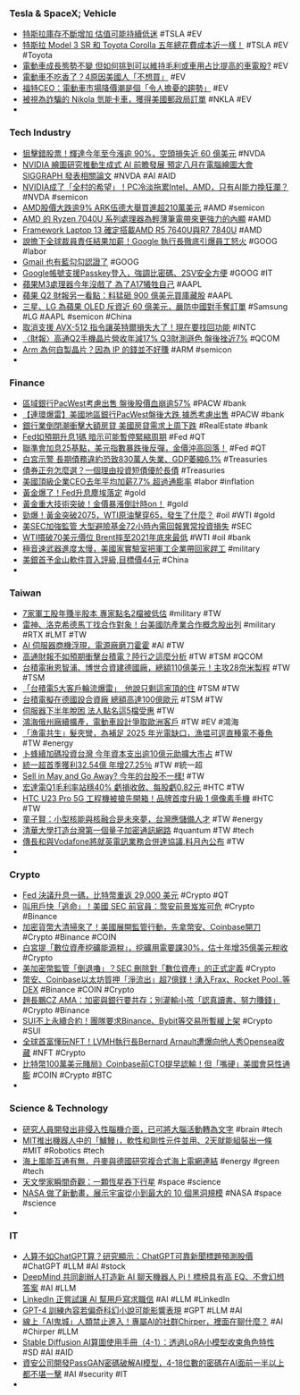 ### Tesla & SpaceX; Vehicle
- [特斯拉庫存不斷增加 估值可能持續低迷](https://news.cnyes.com/news/id/5163585) #TSLA #EV
- [特斯拉 Model 3 SR 和 Toyota Corolla 五年總花費成本近一樣！](https://wuangus.cc/tesla-model3-vs-toyota-corolla-total-cost-of-ownership/) #TSLA #EV #Toyota
- [電動車成長態勢不變 但如何挑到可以維持毛利或車用占比提高的車電股?](https://m.cnyes.com/news/id/5163000) #EV
- [電動車不吃香了？4原因美國人「不想買」](https://ctee.com.tw/news/global/855957.html) #EV
- [福特CEO：電動車市場降價潮是個「令人擔憂的趨勢」](https://news.cnyes.com/news/id/5164283) #EV
- [被視為詐騙的 Nikola 氫能卡車，獲得美國郵政局訂單](https://technews.tw/2023/05/04/nikola-fuelcell-truck-uspostal-order/) #NKLA #EV
-
### Tech Industry
- [狙擊錯股票！輝達今年至今漲逾 90%，空頭損失近 60 億美元](https://technews.tw/2023/05/04/nvidia-short-sellers-lose-5-billion-in-2023/) #NVDA
- [NVIDIA 繪圖研究推動生成式 AI 前瞻發展 預定八月在電腦繪圖大會 SIGGRAPH 發表相關論文](https://gnn.gamer.com.tw/detail.php?sn=249233) #NVDA #AI #AID
- [NVIDIA成了「全村的希望」！PC冷淡拖累Intel、AMD，只有AI能力挽狂瀾？](https://www.bnext.com.tw/article/75115/amd-inte-may-23) #NVDA #semicon
- [AMD股價大跌逾9% ARK伍德大舉買進超210萬美元](https://news.cnyes.com/news/id/5164432) #AMD #semicon
- [AMD 的 Ryzen 7040U 系列處理器為輕薄筆電帶來更強力的內顯](https://chinese.engadget.com/amds-ryzen-7040u-chips-promise-speedier-graphics-for-thin-and-light-laptops-010043510.html) #AMD
- [Framework Laptop 13 確定搭載AMD R5 7640U與R7 7840U](https://news.xfastest.com/framework/127364/framework-laptop-13-amd/) #AMD
- [說擔下全球裁員責任結果加薪！Google 執行長徹底引爆員工怒火](https://finance.technews.tw/2023/05/04/google-complain-about-ceo-sundar-pichai-pay-raise/) #GOOG #labor
- [Gmail 也有藍勾勾認證了](https://chinese.engadget.com/even-gmail-has-blue-verification-checks-now-050031514.html) #GOOG
- [Google帳號支援Passkey登入，強調比密碼、2SV安全方便](https://www.ithome.com.tw/news/156706) #GOOG #IT
- [蘋果M3處理器今年沒戲了 為了A17犧牲自己](https://news.xfastest.com/apple/127340/apple-3nm-m3-a17/) #AAPL
- [蘋果 Q2 財報另一看點：料猛砸 900 億美元買庫藏股](https://technews.tw/2023/05/04/apple-expected-to-announce-90-billion-in-buybacks-and-dividends-when-it-reports-earnings/) #AAPL
- [三星、LG 為蘋果 OLED 斥資近 60 億美元，嚴防中國對手奪訂單](https://technews.tw/2023/05/03/samsung-lgd-oled-apple-ipad/) #Samsung #LG #AAPL #semicon #China
- [取消支援 AVX-512 指令讓英特爾損失大了！現在要找回功能](https://technews.tw/2023/05/03/support-avx-512-instruction-cpu/) #INTC
- [〈財報〉高通Q2手機晶片營收年減17% Q3財測遜色 盤後挫近7%](https://news.cnyes.com/news/id/5163408) #QCOM
- [Arm 為何自製晶片？因為 IP 的錢並不好賺](https://www.inside.com.tw/article/31515-Why-does-Arm-make-its-own-chips) #ARM #semicon
-
### Finance
- [區域銀行PacWest考慮出售 盤後股價血崩逾57%](https://m.cnyes.com/news/id/5163578) #PACW #bank
- [【連環爆雷】美國地區銀行PacWest盤後大跌,據悉考慮出售](https://news.cnyes.com/news/id/5164102) #PACW #bank
- [銀行業倒閉潮衝擊大額房貸 美國房貸需求上周下跌](https://m.cnyes.com/news/id/5163402) #RealEstate #bank
- [Fed如預期升息1碼 暗示可能暫停緊縮周期](https://news.cnyes.com/news/id/5163101) #Fed #QT
- [聯準會加息25基點，美元指數暴跌後反彈，金價沖高回落！](https://www.dailyfxasia.com/cn/cmarkets/20230504-23891.html) #Fed #QT
- [白宮示警 長期債務違約恐致830萬人失業、GDP萎縮6.1%](https://news.cnyes.com/news/id/5163601) #Treasuries
- [債券正夯怎麼選？一個理由投資短債優於長債](https://m.cnyes.com/news/id/5163334) #Treasuries
- [美國頂級企業CEO去年平均加薪7.7% 超過通膨率](https://news.cnyes.com/news/id/5163358) #labor #inflation
- [黃金爆了！Fed升息塵埃落定](https://www.dailyfxasia.com/cn/cmarkets/20230504-23898.html) #gold
- [黃金重大技術突破！金價暴漲倒計時on！](https://www.dailyfxasia.com/cn/cmarkets/20230503-23888.html) #gold
- [勁爆！黃金突破2075，WTI原油擊穿65，發生了什麼？](https://www.dailyfxasia.com/cn/cmarkets/20230504-23893.html) #oil #WTI #gold
- [美SEC加強監管 大型避險基金72小時內需回報異常投資損失](https://m.cnyes.com/news/id/5163567) #SEC
- [WTI摜破70美元價位 Brent摔至2021年底來最低](https://news.cnyes.com/news/id/5163409) #WTI #oil #bank
- [極音速武器進度太慢，美國家實驗室把軍工企業帶回家趕工](https://technews.tw/2023/05/04/sandia-national-lab-brought-private-sector-engineers-in-for-faster-hypersonic-weapon-development/) #military
- [美銀首予金山軟件買入評級,目標價44元](https://m.cnyes.com/news/id/5164199) #China
-
### Taiwan
- [7家軍工股年賺半股本 專家點名2檔被低估](https://ctee.com.tw/news/stocks/856025.html) #military #TW
- [雷神、洛克希德馬丁找合作對象！台美國防產業合作概念股出列](https://finance.technews.tw/2023/05/04/lockheed-martin/) #military #RTX #LMT #TW
- [AI 伺服器商機浮現，電源廠磨刀霍霍](https://technews.tw/2023/05/04/chatgpt-ai-server-opportunities/) #AI #TW
- [高通財報不如預期衝擊台積電？陸行之這麼分析](https://finance.technews.tw/2023/05/04/qualcomms-financial-report-is-not-as-expected-will-impact-tsmc/) #TW #TSM #QCOM
- [台積電揪恩智浦、博世合資建德國廠，總額110億美元！主攻28奈米製程](https://www.bnext.com.tw/article/75114/ssmc-guy-hund-) #TW #TSM
- [「台積電5大客戶輪流爆雷」　他說只剩這家頂的住](https://tw.nextapple.com/finance/20230504/642D3658A6C480E294886C39EB191ABE) #TSM #TW
- [台積電擬在德國設合資廠 總額高達100億歐元](https://news.cnyes.com/news/id/5163580) #TSM #TW
- [伺服器下半年脫困 法人點名這5檔受惠](https://ctee.com.tw/news/stocks/855714.html) #TW
- [鴻海俄州廠續擴產，電動車設計爭取歐洲客戶](https://technews.tw/2023/05/03/foxconn-electric-vehicle-design/) #TW #EV #鴻海
- [「漁電共生」髮夾彎，為補足 2025 年光電缺口，漁塭可逕直種電不養魚](https://www.newsmarket.com.tw/blog/185591/) #TW #energy
- [卜蜂續加碼投資台灣 今年資本支出逾10億元助擴大市占](https://news.cnyes.com/news/id/5164192) #TW
- [統一超首季獲利32.54億 年增27.25％](https://ctee.com.tw/news/industry/855641.html) #TW #統一超
- [Sell in May and Go Away? 今年的台股不一樣!](https://news.cnyes.com/news/id/5163877) #TW
- [宏達電Q1毛利率站穩40% 虧損收斂、每股虧0.82元](https://m.cnyes.com/news/id/5163072) #HTC #TW
- [HTC U23 Pro 5G 工程機被搶先開箱！品牌首度升級 1 億像素手機](https://www.kocpc.com.tw/archives/490357) #HTC #TW
- [童子賢：小型核能與核融合是未來夢，台灣應儲備人才](https://technews.tw/2023/05/04/taiwan-should-reserve-smr-talents/) #TW #energy
- [清華大學打造台灣第一個量子加密通訊網路](https://www.nthu.edu.tw/hotNews/content/1125) #quantum #TW #tech
- [傳長和與Vodafone將就英電訊業務合併達協議,料月內公布](https://m.cnyes.com/news/id/5164369) #TW
-
### Crypto
- [Fed 決議升息一碼，比特幣重返 29,000 美元](https://blockcast.it/2023/05/04/mica-daily-0504/) #Crypto #QT
- [叫用戶快「逃命」！美國 SEC 前官員：幣安前景岌岌可危](https://blockcast.it/2023/05/03/former-sec-official-says-binances-future-is-in-jeopardy-warning-customers-to-get-out-now/) #Crypto #Binance
- [加密貨幣大清掃來了！美國展開監管行動，先拿幣安、Coinbase開刀](https://www.bnext.com.tw/article/75064/coinbase-us-cpyt-may-23-mag) #Crypto #Binance #COIN
- [白宮提「數位資產挖礦能源稅」，挖礦用電要課30%，估十年增35億美元稅收](https://abmedia.io/biden-proposes-30-climate-change-tax-on-crypto-miners) #Crypto
- [美加密幣監管「倒退嚕」？SEC 刪除對「數位資產」的正式定義](https://blockcast.it/2023/05/04/us-sec-erased-its-first-formal-definition-of-digital-asset/) #Crypto
- [幣安、Coinbase以太坊質押「淨流出」超7億鎂！湧入Frax、Rocket Pool..等DEX](https://www.blocktempo.com/binance-coinbases-eth-staked-outflows-700-million/) #Binance #COIN #Crypto
- [趙長鵬CZ AMA：加密與銀行要共存；別灌輸小孩「認真讀書、努力賺錢」](https://abmedia.io/binance-cz-may-1-ama) #Crypto #Binance
- [SUI不上永續合約！團隊要求Binance、Bybit等交易所暫緩上架](https://www.blocktempo.com/sui-officially-asks-exchanges-to-suspend-the-launch-of-perpetual-contracts/) #Crypto #SUI
- [全球首富懂玩NFT！LVMH執行長Bernard Arnault遭爆向他人秀Opensea收藏](https://www.blocktempo.com/ian-rogers-says-bernard-arnault-owns-nfts/) #NFT #Crypto
- [比特幣100萬美元賭局》Coinbase前CTO提早認輸！但「嘴硬」美國會惡性通膨](https://www.blocktempo.com/balaji-srinivasan-burned-a-million/) #COIN #Crypto #BTC
-
### Science & Technology
- [研究人員開發出非侵入性腦機介面，已可將大腦活動轉為文字](https://www.ithome.com.tw/news/156668) #brain #tech
- [MIT推出機器人中的「鱸鰻」，軟性和剛性元件並用、2天就能組裝出一條](https://www.techbang.com/posts/103810-mits-modular-eel-robot-combines-soft-and-rigid-parts) #MIT #Robotics #tech
- [海上風能互通有無，丹麥與德國研究複合式海上電網連結](https://technews.tw/2023/05/03/denmark-germany-to-study-hybrid-power-interconnector/) #energy #green #tech
- [天文學家瞬間奇觀：一顆恆星吞下行星](https://www.rfi.fr/tw/中國/20230503-天文學家瞬間奇觀-一顆恆星吞下行星) #space #science
- [NASA 做了新動畫，展示宇宙從小到最大的 10 個黑洞規模](https://technews.tw/2023/05/03/nasa-black-hole/) #NASA #space #science
-
### IT
- [人算不如ChatGPT算？研究顯示：ChatGPT可靠新聞標題預測股價](https://abmedia.io/chatgpt-predict-stock-price) #ChatGPT #LLM #AI #stock
- [DeepMind 共同創辦人打造新 AI 聊天機器人 Pi！標榜具有高 EQ、不會幻想答案](https://www.inside.com.tw/article/31504-Inflection-AI-launches-chatbot-Pi) #AI #LLM
- [LinkedIn 正嘗試讓 AI 幫用戶寫求職信](https://chinese.engadget.com/amazon-launches-an-accelerator-to-boost-generative-ai-startups-100024053.html) #AI #LLM #LinkedIn
- [GPT-4 訓練內容若偏奇科幻小說可能影響表現](https://technews.tw/2023/05/04/openais-chatgpt-and-gpt-4-memorized-these-books/) #GPT #LLM #AI
- [線上「AI鬼城」人類禁止進入！專屬AI的社群Chirper，裡面在聊什麼？](https://www.bnext.com.tw/article/75108/chirper-ai-20230503) #AI #Chirper #LLM
- [Stable Diffusion AI算圖使用手冊（4-1）：透過LoRA小模型收束角色特性](https://www.techbang.com/posts/105902-stable-diffusion-lora) #SD #AI #AID
- [資安公司開發PassGAN密碼破解AI模型，4-18位數的密碼在AI面前一半以上都不堪一擊](https://www.techbang.com/posts/105334-a-new-ai-tool-is-born-cracking-a-regular-password-in-less) #AI #security #IT
-